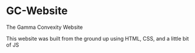 # GC-Website
The Gamma Convexity Website

This website was built from the ground up using HTML, CSS, and a little bit of JS
